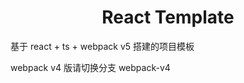 <h1 align="center">React Template</h1>

基于 react + ts + webpack v5 搭建的项目模板

webpack v4 版请切换分支 webpack-v4
